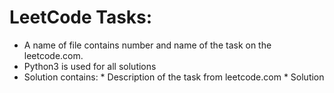 
# LeetCode Tasks:
 - A name of file contains number and name of the task on the leetcode.com.
 - Python3 is used for all solutions
 - Solution contains:
        * Description of the task from leetcode.com
        * Solution
